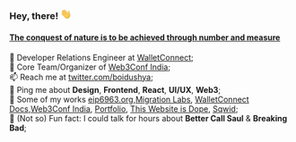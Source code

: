 ### Hey, there! <img src="./wave.gif" width="20px">


#### [The conquest of nature is to be achieved through number and measure](https://www.youtube.com/watch?v=qE0UimODxNg)

🥑 Developer Relations Engineer at [WalletConnect](https://walletconnect.com);<br>
🎪 Core Team/Organizer of [Web3Conf India](https://web3confindia.xyz);<br>
📫 Reach me at [twitter.com/boidushya](https://twitter.com/boidushya);<br>
💬 Ping me about **Design**, **Frontend**, **React**, **UI/UX**, **Web3**;<br>
💅 Some of my works [eip6963.org](https://www.eip6963.org),[Migration Labs](https://v2-migration-lab.walletconnect.com), [WalletConnect Docs](https://docs.walletconnect.com),[Web3Conf India](https://web3confindia.xyz), [Portfolio](https://www.boidushya.com), [This Website is Dope](https://dope.boidushya.com), [Sqwid](https://sqwid.app);<br>
🌄 (Not so) Fun fact: I could talk for hours about **Better Call Saul** & **Breaking Bad**;
